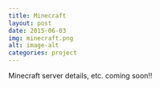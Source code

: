 ```yaml
---
title: Minecraft
layout: post
date: 2015-06-03
img: minecraft.png
alt: image-alt
categories: project
---
```


Minecraft server details, etc. coming soon!!

